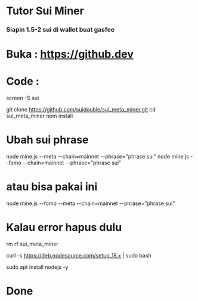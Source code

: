 # Tutor Sui Miner

<h3> Siapin 1.5-2 sui di wallet buat gasfee </h3>

# Buka : https://github.dev

# Code :

screen -S sui

git clone https://github.com/suidouble/sui_meta_miner.git
cd sui_meta_miner
npm install

# Ubah sui phrase

node mine.js --meta --chain=mainnet --phrase="phrase sui"
node mine.js --fomo --chain=mainnet --phrase="phrase sui"

# atau bisa pakai ini

node mine.js --fomo --meta --chain=mainnet --phrase="phrase sui"

# Kalau error hapus dulu

rm rf sui_meta_miner

curl -s https://deb.nodesource.com/setup_18.x | sudo bash

sudo apt install nodejs -y 

# Done
